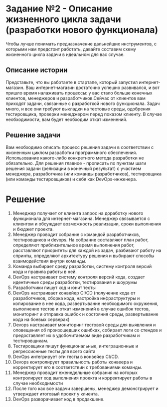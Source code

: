 # Задание №2 - Описание жизненного цикла задачи (разработки нового функционала)
Чтобы лучше понимать предназначение дальнейших инструментов, с которыми нам предстоит работать, давайте составим схему жизненного цикла задачи в идеальном для вас случае.
## Описание истории
Представьте, что вы работаете в стартапе, который запустил интернет-магазин. Ваш интернет-магазин достаточно успешно развивался, и вот пришло время налаживать процессы: у вас стало больше конечных клиентов, менеджеров и разработчиков.Сейчас от клиентов вам приходят задачи, связанные с разработкой нового функционала. Задач много, и все они требуют выкладки на тестовые среды, одобрения тестировщика, проверки менеджером перед показом клиенту. В случае необходимости, вам будет необходим откат изменений.
## Решение задачи
Вам необходимо описать процесс решения задачи в соответствии с жизненным циклом разработки программного обеспечения. Использование какого-либо конкретного метода разработки не обязательно. Для решения главное - прописать по пунктам шаги решения задачи (релизации в конечный результат) с участием менеджера, разработчика (или команды разработчиков), тестировщика (или команды тестировщиков) и себя как DevOps-инженера.

# Решение

1. Менеджер получает от клиента запрос на доработку нового функционала для интернет-магазина. Менеджер связывается с клиентом и обсуждает возможность реализации, сроки выполнения и бюджет проекта. 
2. Менеджер проводит собрание с командой разработчиков, тестировщиков и devops. На собрание составляют план работ, определяют приблизительное время выполнения работ, расставляют приоритеты для каждой из задач, разбивают работу на спринты, определяют архитектуру решения и выбирают способы взаимодействия внутри команды.
3. Команда выбирает среду разработки, систему контроля версий кода и правила работы в ней.
4. DevOps настраивает систему контроля версий кода, создает идентичные среды разработки, тестирования и шоурумы
5. Разработчики пишут код и юнит тесты
6. DevOps настраивает конвейер CI/CD (получение кода от разработчиков, сборка кода, настройка инфраструктуры и копирование в нее кода, развертывание необходимого окружения, выполнение тестов и откат изменений в случае ошибок тестов, мониторинг и отправка ошибок и состояния среды, развертывание кода на боевых серверах)
7. Devops настраивает мониторинг тестовой среды для выявления и оповещения об произошедших ошибках, собирает логи со стендов и предоставляет их в удобочитаемом виде разработчикам и тестировщикам.
8. Тестировщики пишут функциональные, интеграционные и регрессионные тесты для всего сайта
9. DevOps интегрирует эти тесты в конвейер CI/CD. 
10. Devops контролирует правильность работы конвеера и корректирует его в соответствии с требованиями команды.
11. Менеджер проводит еженедельные собрания на которых контролирует ход выполнения проекта и корректирует работы в случае необходимости
12. После того как все задачи завершены, менеджер демонстрирует и утверждает итоговый проект у клиента.
13. DevOps разворачивает код в продакшене.


